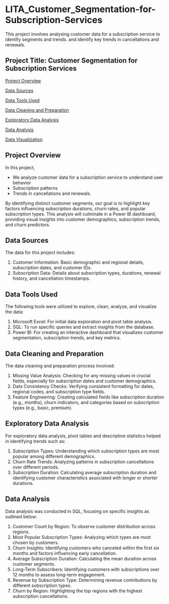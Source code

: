# LITA_Customer_Segmentation-for-Subscription-Services
This project involves analysing customer data for a subscription service to identify segments and trends. and identify key trends in cancellations and renewals. 

## Project Title: Customer Segmentation for Subscription Services
[Project Overview](#project-overview)

[Data Sources](#data-sources)

[Data Tools Used](#data-tools-used)

[Data Cleaning and Preparation](#data-cleaning-and-preparation)

[Exploratory Data Analysis](#exploratory-data-analysis)

[Data Analysis](#data-analysis)

[Data Visualization](#data-visualization)
## Project Overview
In this project, 
- We analyze customer data for a subscription service to understand user behavior
- Subscription patterns
- Trends in cancellations and renewals.
  
By identifying distinct customer segments, our goal is to highlight key factors influencing subscription durations, churn rates, and popular subscription types. This analysis will culminate in a Power BI dashboard, providing visual insights into customer demographics, subscription trends, and churn predictors.

## Data Sources
The data for this project includes:

1. Customer Information: Basic demographic and regional details, subscription dates, and customer IDs.
2. Subscription Data: Details about subscription types, durations, renewal history, and cancellation timestamps.

## Data Tools Used
The following tools were utilized to explore, clean, analyze, and visualize the data:

1. Microsoft Excel: For initial data exploration and pivot table analysis.
2. SQL: To run specific queries and extract insights from the database.
3. Power BI: For creating an interactive dashboard that visualizes customer segmentation, subscription trends, and key metrics.

## Data Cleaning and Preparation
The data cleaning and preparation process involved:

1. Missing Value Analysis: Checking for any missing values in crucial fields, especially for subscription dates and customer demographics.
2. Data Consistency Checks: Verifying consistent formatting for dates, regional codes, and subscription type fields.
3. Feature Engineering: Creating calculated fields like subscription duration (e.g., months), churn indicators, and categories based on subscription types (e.g., basic, premium).

## Exploratory Data Analysis
For exploratory data analysis, pivot tables and descriptive statistics helped in identifying trends such as:
1. Subscription Types: Understanding which subscription types are most popular among different demographics.
2. Churn Rate Trends: Analyzing patterns in subscription cancellations over different periods.
3. Subscription Duration: Calculating average subscription duration and identifying customer characteristics associated with longer or shorter durations.

## Data Analysis
Data analysis was conducted in SQL, focusing on specific insights as outlined below:

1. Customer Count by Region: To observe customer distribution across regions.
2. Most Popular Subscription Types: Analyzing which types are most chosen by customers.
3. Churn Insights: Identifying customers who canceled within the first six months and factors influencing early cancellation.
4. Average Subscription Duration: Calculating the mean duration across customer segments.
5. Long-Term Subscribers: Identifying customers with subscriptions over 12 months to assess long-term engagement.
6. Revenue by Subscription Type: Determining revenue contributions by different subscription types.
7. Churn by Region: Highlighting the top regions with the highest subscription cancellations.
